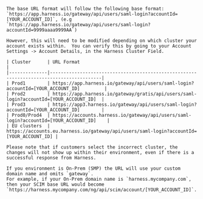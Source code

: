    The base URL format will follow the following base format:
    `https://app.harness.io/gateway/api/users/saml-login?accountId=[YOUR_ACCOUNT_ID]`, (e.g `https://app.harness.io/gateway/api/users/saml-login?accountId=9999aaaa9999AA`)

    However, this will need to be modified depending on which cluster your account exists within.  You can verify this by going to your Account Settings -> Account Details, in the Harness Cluster Field.

    | Cluster      | URL Format                                                                              |
    |--------------|-----------------------------------------------------------------------------------------|
    | Prod1        | https://app.harness.io/gateway/api/users/saml-login?accountId=[YOUR_ACCOUNT_ID]         |
    | Prod2        | https://app.harness.io/gateway/gratis/api/users/saml-login?accountId=[YOUR_ACCOUNT_ID]  |
    | Prod3        | https://app3.harness.io/gateway/api/users/saml-login?accountId=[YOUR_ACCOUNT_ID]        |
    | Prod0/Prod4  | https://accounts.harness.io/gateway/api/users/saml-login?accountId=[YOUR_ACCOUNT_ID]    |
    | EU clusters  | https://accounts.eu.harness.io/gateway/api/users/saml-login?accountId=[YOUR_ACCOUNT_ID] |

    Please note that if customers select the incorrect cluster, the changes will not show up within their environment, even if there is a successful response from Harness.  

    If you environment is On-Prem (SMP) the URL will use your custom domain name and omits `gateway`. 
    For example, if your On-Prem domain name is `harness.mycompany.com`, then your SCIM base URL would become `https://harness.mycompany.com/ng/api/scim/account/[YOUR_ACCOUNT_ID]`.